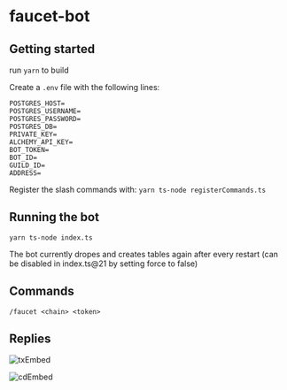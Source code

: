 # faucet-bot

## Getting started

run `yarn` to build

Create a `.env` file with the following lines:

```
POSTGRES_HOST=
POSTGRES_USERNAME=
POSTGRES_PASSWORD=
POSTGRES_DB=
PRIVATE_KEY=
ALCHEMY_API_KEY=
BOT_TOKEN=
BOT_ID=
GUILD_ID=
ADDRESS=
```

Register the slash commands with: `yarn ts-node registerCommands.ts`

## Running the bot

`yarn ts-node index.ts`

The bot currently dropes and creates tables again after every restart (can be disabled in index.ts@21 by setting force to false)

## Commands

`/faucet <chain> <token>`

## Replies

![txEmbed](https://user-images.githubusercontent.com/94227101/200073344-f98452d2-8536-4ba8-926b-1b8a65d5867f.png)

![cdEmbed](https://user-images.githubusercontent.com/94227101/200073867-2b002175-c1e4-41e2-bc8b-fbba02867314.png)


